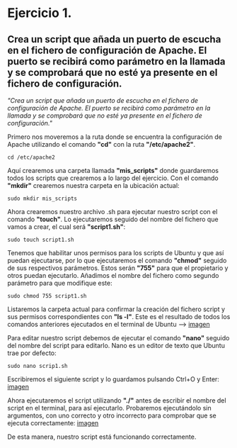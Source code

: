 # Ejercicio 1. 

## Crea un script que añada un puerto de escucha en el fichero de configuración de Apache. El puerto se recibirá como parámetro en la llamada y se comprobará que no esté ya presente en el fichero de configuración.
*"Crea un script que añada un puerto de escucha en el fichero de configuración de Apache. 
El puerto se recibirá como parámetro en la llamada y se comprobará que no esté ya presente en el fichero de configuración."*

Primero nos moveremos a la ruta donde se encuentra la configuración de Apache utilizando el comando **"cd"** con la ruta **"/etc/apache2"**.
```ubuntu
cd /etc/apache2
```
Aquí crearemos una carpeta llamada **"mis_scripts"** donde guardaremos todos los scripts que crearemos a lo largo del ejercicio.
Con el comando **"mkdir"** crearemos nuestra carpeta en la ubicación actual:
```ubuntu
sudo mkdir mis_scripts
```
Ahora crearemos nuestro archivo .sh para ejecutar nuestro script con el comando **"touch"**.
Lo ejecutaremos seguido del nombre del fichero que vamos a crear, el cual será **"script1.sh"**:
```ubuntu
sudo touch script1.sh
```
Tenemos que habilitar unos permisos para los scripts de Ubuntu y que así puedan ejecutarse, por lo que ejecutaremos el comando **"chmod"** seguido de sus respectivos parámetros.
Estos serán **"755"** para que el propietario y otros puedan ejecutarlo. Añadimos el nombre del fichero como segundo parámetro para que modifique este:
```ubuntu
sudo chmod 755 script1.sh
```
Listaremos la carpeta actual para confirmar la creación del fichero script y sus permisos correspondientes con **"ls -l"**.
Este es el resultado de todos los comandos anteriores ejecutados en el terminal de Ubuntu --> [imagen](/tema1/imagenes/comandos1.png)

Para editar nuestro script debemos de ejecutar el comando **"nano"** seguido del nombre del script para editarlo. Nano es un editor de texto que Ubuntu trae por defecto:
```ubuntu
sudo nano scrip1.sh
```
Escribiremos el siguiente script y lo guardamos pulsando Ctrl+O y Enter:
[imagen](/tema1/imagenes/script1.png)

Ahora ejecutaremos el script utilizando **"./"** antes de escribir el nombre del script en el terminal, para así ejecutarlo. Probaremos ejecutándolo sin argumentos, con uno correcto y otro incorrecto para comprobar que se ejecuta correctamente:
[imagen](/tema1/imagenes/script1ejecutado.png)

De esta manera, nuestro script está funcionando correctamente.
